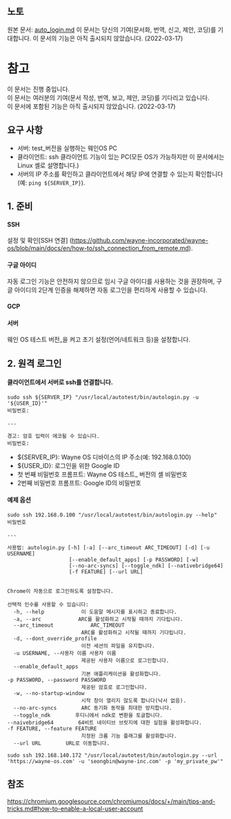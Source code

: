 ## 노토
원본 문서: [auto_login.md](https://github.com/wayne-incorporated/wayne-os/blob/main/docs/en/how-to/auto_login.md)
이 문서는 당신의 기여(문서화, 번역, 신고, 제안, 코딩)를 기대합니다.
이 문서의 기능은 아직 출시되지 않았습니다. (2022-03-17)

# 참고
이 문서는 진행 중입니다.
<br>이 문서는 여러분의 기여(문서 작성, 번역, 보고, 제안, 코딩)를 기다리고 있습니다.
<br>이 문서에 포함된 기능은 아직 출시되지 않았습니다. (2022-03-17)

## 요구 사항
- 서버: test_버전을 실행하는 웨인OS PC
- 클라이언트: ssh 클라이언트 기능이 있는 PC(모든 OS가 가능하지만 이 문서에서는 Linux 셸로 설명합니다.)
- 서버의 IP 주소를 확인하고 클라이언트에서 해당 IP에 연결할 수 있는지 확인합니다(예: `ping ${SERVER_IP}`).

## 1. 준비
#### SSH
설정 및 확인[SSH 연결] (https://github.com/wayne-incorporated/wayne-os/blob/main/docs/en/how-to/ssh_connection_from_remote.md).
#### 구글 아이디
자동 로그인 기능은 안전하지 않으므로 임시 구글 아이디를 사용하는 것을 권장하며, 구글 아이디의 2단계 인증을 해제하면 자동 로그인을 편리하게 사용할 수 있습니다.
#### GCP
#### 서버
웨인 OS 테스트 버전_을 켜고 초기 설정(언어/네트워크 등)을 설정합니다.

## 2. 원격 로그인
#### 클라이언트에서 서버로 ssh를 연결합니다.
~~~
sudo ssh ${SERVER_IP} "/usr/local/autotest/bin/autologin.py -u '${USER_ID}'"
비밀번호:

...

경고: 암호 입력이 에코될 수 있습니다.
비밀번호:
~~~
- ${SERVER_IP}: Wayne OS 디바이스의 IP 주소(예: 192.168.0.100)
- ${USER_ID}: 로그인을 위한 Google ID
- 첫 번째 비밀번호 프롬프트: Wayne OS 테스트_ 버전의 셸 비밀번호
- 2번째 비밀번호 프롬프트: Google ID의 비밀번호 
#### 예제 옵션
~~~
sudo ssh 192.168.0.100 "/usr/local/autotest/bin/autologin.py --help"
비밀번호

...

사용법: autologin.py [-h] [-a] [--arc_timeout ARC_TIMEOUT] [-d] [-u USERNAME]
                    [--enable_default_apps] [-p PASSWORD] [-w]
                    [--no-arc-syncs] [--toggle_ndk] [--nativebridge64]
                    [-f FEATURE] [--url URL]


Chrome이 자동으로 로그인하도록 설정합니다.

선택적 인수를 사용할 수 있습니다:
  -h, --help            이 도움말 메시지를 표시하고 종료합니다.
  -a, --arc            ARC를 활성화하고 시작될 때까지 기다립니다.
  --arc_timeout            ARC_TIMEOUT
                        ARC를 활성화하고 시작될 때까지 기다립니다.
  -d, --dont_override_profile
                        이전 세션의 파일을 유지합니다.
  -u USERNAME, --사용자 이름 사용자 이름
                        제공된 사용자 이름으로 로그인합니다.
  --enable_default_apps
                        기본 애플리케이션을 활성화합니다.
-p PASSWORD, --password PASSWORD
                        제공된 암호로 로그인합니다.
  -w, --no-startup-window
                        시작 창이 열리지 않도록 합니다(낙서 없음).
  --no-arc-syncs        ARC 동기화 동작을 최대한 방지합니다.
  --toggle_ndk        후디니에서 ndk로 변환을 토글합니다.
--naivebridge64        64비트 네이티브 브릿지에 대한 실험을 활성화합니다.
-f FEATURE, --feature FEATURE
                        지정된 크롬 기능 플래그를 활성화합니다.
  --url URL        URL로 이동합니다.

sudo ssh 192.168.140.172 "/usr/local/autotest/bin/autologin.py --url 'https://wayne-os.com' -u 'seongbin@wayne-inc.com' -p 'my_private_pw'"
~~~

## 참조
https://chromium.googlesource.com/chromiumos/docs/+/main/tips-and-tricks.md#how-to-enable-a-local-user-account 
